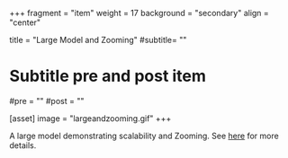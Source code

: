 +++
fragment = "item"
weight = 17
background = "secondary"
align = "center"

title = "Large Model and Zooming"
#subtitle= ""

# Subtitle pre and post item
#pre = ""
#post = ""

[asset]
  image = "largeandzooming.gif"
+++

A large model demonstrating scalability and Zooming. See [here](https://github.com/eclipse-emfcloud/ecore-glsp) for more details.